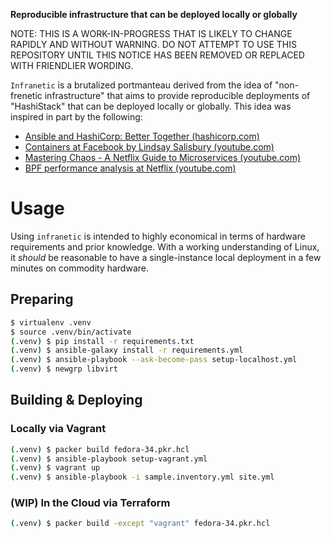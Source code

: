**Reproducible infrastructure that can be deployed locally or globally**

NOTE: THIS IS A WORK-IN-PROGRESS THAT IS LIKELY TO CHANGE RAPIDLY AND WITHOUT
WARNING. DO NOT ATTEMPT TO USE THIS REPOSITORY UNTIL THIS NOTICE HAS BEEN
REMOVED OR REPLACED WITH FRIENDLIER WORDING.

`Infranetic` is a brutalized portmanteau derived from the idea of "non-frenetic
infrastructure" that aims to provide reproducible deployments of "HashiStack"
that can be deployed locally or globally. This idea was inspired in part by the
following:

* [Ansible and HashiCorp: Better Together (hashicorp.com)](
  https://www.hashicorp.com/resources/ansible-terraform-better-together)
* [Containers at Facebook by Lindsay Salisbury (youtube.com)](
  https://www.youtube.com/watch?v=_Qc9jBk18w8)
* [Mastering Chaos - A Netflix Guide to Microservices (youtube.com)](
  https://www.youtube.com/watch?v=CZ3wIuvmHeM)
* [BPF performance analysis at Netflix (youtube.com)](
  https://www.youtube.com/watch?v=16slh29iN1g)


Usage
==========
Using `infranetic` is intended to highly economical in terms of hardware
requirements and prior knowledge. With a working understanding of Linux, it
_should_ be reasonable to have a single-instance local deployment in a few
minutes on commodity hardware.

Preparing
----------
```sh
$ virtualenv .venv
$ source .venv/bin/activate
(.venv) $ pip install -r requirements.txt
(.venv) $ ansible-galaxy install -r requirements.yml
(.venv) $ ansible-playbook --ask-become-pass setup-localhost.yml
(.venv) $ newgrp libvirt
```

Building & Deploying
----------
### Locally via Vagrant
```sh
(.venv) $ packer build fedora-34.pkr.hcl
(.venv) $ ansible-playbook setup-vagrant.yml
(.venv) $ vagrant up
(.venv) $ ansible-playbook -i sample.inventory.yml site.yml
```

### (WIP) In the Cloud via Terraform
```sh
(.venv) $ packer build -except "vagrant" fedora-34.pkr.hcl
```

